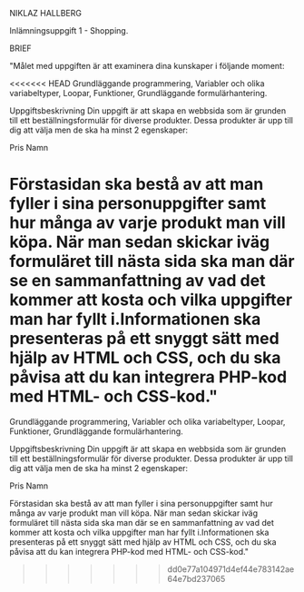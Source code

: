 NIKLAZ HALLBERG

Inlämningsuppgift 1 - Shopping.

BRIEF

"Målet med uppgiften är att examinera dina kunskaper i följande moment:

<<<<<<< HEAD
Grundläggande programmering, Variabler och olika variabeltyper, Loopar, Funktioner, Grundläggande formulärhantering.

Uppgiftsbeskrivning Din uppgift är att skapa en webbsida som är grunden till ett beställningsformulär för diverse produkter. Dessa produkter är upp till dig att välja men de ska ha minst 2 egenskaper:

Pris Namn

Förstasidan ska bestå av att man fyller i sina personuppgifter samt hur många av varje produkt man vill köpa. När man sedan skickar iväg formuläret till nästa sida ska man där se en sammanfattning av vad det kommer att kosta och vilka uppgifter man har fyllt i.Informationen ska presenteras på ett snyggt sätt med hjälp av HTML och CSS, och du ska påvisa att du kan integrera PHP-kod med HTML- och CSS-kod."
=======
Grundläggande programmering, 
Variabler och olika variabeltyper, 
Loopar,
Funktioner, 
Grundläggande formulärhantering.

Uppgiftsbeskrivning
Din uppgift är att skapa en webbsida som är grunden till ett beställningsformulär för diverse produkter. Dessa produkter är upp till dig att välja men de ska ha minst 2 egenskaper:

Pris
Namn

Förstasidan ska bestå av att man fyller i sina personuppgifter samt hur många av varje produkt man vill köpa. När man sedan skickar iväg formuläret till nästa sida ska man där se en sammanfattning av vad det kommer att kosta och vilka uppgifter man har fyllt i.Informationen ska presenteras på ett snyggt sätt med hjälp av HTML och CSS, och du ska påvisa att du kan integrera PHP-kod med HTML- och CSS-kod."

>>>>>>> dd0e77a104971d4ef44e783142ae64e7bd237065
